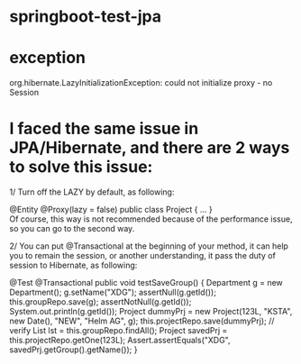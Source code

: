 # springboot-test-jpa

# exception
org.hibernate.LazyInitializationException: could not initialize proxy - no Session

# I faced the same issue in JPA/Hibernate, and there are 2 ways to solve this issue:

1/ Turn off the LAZY by default, as following:

@Entity
@Proxy(lazy = false)
public class Project {
...
}  
Of course, this way is not recommended because of the performance issue, so you can go to the second way.

2/ You can put @Transactional at the beginning of your method, it can help you to remain the session, or another understanding, it pass the duty of session to Hibernate, as following:

@Test
@Transactional
public void testSaveGroup() {
    Department g = new Department();
    g.setName("XDG");
    assertNull(g.getId());
    this.groupRepo.save(g);
    assertNotNull(g.getId());
    System.out.println(g.getId());
    Project dummyPrj = new Project(123L, "KSTA", new Date(), "NEW", "Helm AG", g);
    this.projectRepo.save(dummyPrj);
    // verify
    List<Department> lst = this.groupRepo.findAll();
    Project savedPrj = this.projectRepo.getOne(123L);
    Assert.assertEquals("XDG", savedPrj.getGroup().getName());
}
